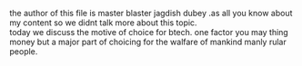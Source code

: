 the author of this file is master blaster jagdish dubey .as all you know about my content so we didnt talk more about this topic.<br>
today we discuss the motive of choice for btech. one factor you may thing money but a major part of choicing for the walfare of mankind manly rular people.
